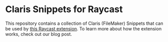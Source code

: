 # Claris Snippets for Raycast

This repository contains a collection of Claris (FileMaker) Snippets that can be used by [this Raycast extension](https://www.raycast.com/eluce2/claris-snippets). To learn more about how the extension works, check out our blog post.

